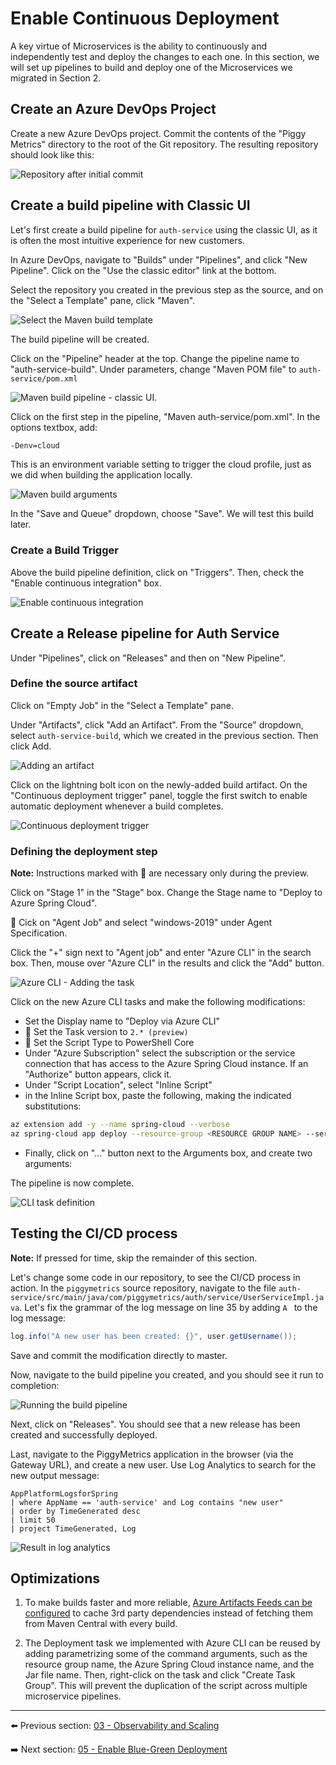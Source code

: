 # Enable Continuous Deployment

A key virtue of Microservices is the ability to continuously and independently test and deploy the changes to each one. In this section, we will set up pipelines to build and deploy one of the Microservices we migrated in Section 2.

## Create an Azure DevOps Project

Create a new Azure DevOps project. Commit the contents of the "Piggy Metrics" directory to the root of the Git repository. The resulting repository should look like this:

![Repository after initial commit](media/01-initial-commit.png)

## Create a build pipeline with Classic UI

Let's first create a build pipeline for `auth-service` using the classic UI, as it is often the most intuitive experience for new customers.

In Azure DevOps, navigate to "Builds" under "Pipelines", and click "New Pipeline". Click on the "Use the classic editor" link at the bottom.

Select the repository you created in the previous step as the source, and on the "Select a Template" pane, click "Maven".

![Select the Maven build template](media/02-select-maven-template.png)

The build pipeline will be created.

Click on the "Pipeline" header at the top. Change the pipeline name to "auth-service-build". Under parameters, change "Maven POM file" to `auth-service/pom.xml`

![Maven build pipeline - classic UI](media/03-build-pipeline-classic.png).

Click on the first step in the pipeline, "Maven auth-service/pom.xml". In the options textbox, add:

```bash
-Denv=cloud
```

This is an environment variable setting to trigger the cloud profile, just as we did when building the application locally.

![Maven build arguments](media/03a-maven-build-arguments.png)

In the "Save and Queue" dropdown, choose "Save". We will test this build later.

### Create a Build Trigger

Above the build pipeline definition, click on "Triggers". Then, check the "Enable continuous integration" box.

![Enable continuous integration](media/03b-enable-continuous-integration.png)

## Create a Release pipeline for Auth Service

Under "Pipelines", click on "Releases" and then on "New Pipeline".

### Define the source artifact

Click on "Empty Job" in the "Select a Template" pane.

Under "Artifacts", click "Add an Artifact".  From the "Source" dropdown, select `auth-service-build`, which we created in the previous section. Then click Add.

![Adding an artifact](media/04-add-an-artifact.png)

Click on the lightning bolt icon on the newly-added build artifact. On the "Continuous deployment trigger" panel, toggle the first switch to enable automatic deployment whenever a build completes.

![Continuous deployment trigger](media/05-continuous-deployment-trigger.png)

### Defining the deployment step

__Note:__ Instructions marked with 🚧 are necessary only during the preview.

Click on "Stage 1" in the "Stage" box. Change the Stage name to "Deploy to Azure Spring Cloud".  

🚧 Cick on "Agent Job" and select "windows-2019" under Agent Specification.

Click the "+" sign next to "Agent job" and enter "Azure CLI" in the search box. Then, mouse over "Azure CLI" in the results and click the "Add" button.

![Azure CLI - Adding the task](media/06-azure-cli-find-task.png)

Click on the new Azure CLI tasks and make the following modifications:

- Set the Display name to "Deploy via Azure CLI"
- 🚧 Set the Task version to `2.* (preview)`
- 🚧 Set the Script Type to PowerShell Core
- Under "Azure Subscription" select the subscription or the service connection that has access to the Azure Spring Cloud instance. If an "Authorize" button appears, click it.
- Under "Script Location", select "Inline Script"
- in the Inline Script box, paste the following, making the indicated substitutions:

```bash
az extension add -y --name spring-cloud --verbose
az spring-cloud app deploy --resource-group <RESOURCE GROUP NAME> --service <AZURE SPRING CLOUD INSTANCE NAME> --name auth-service --jar-path $(System.DefaultWorkingDirectory)/_auth-service-build/drop/auth-service/target/auth-service.jar --verbose
```

- Finally, click on "..." button next to the Arguments box, and create two arguments:

The pipeline is now complete.

![CLI task definition](media/07-cli-task-definition.png)

## Testing the CI/CD process

__Note:__ If pressed for time, skip the remainder of this section.

Let's change some code in our repository, to see the CI/CD process in action. In the `piggymetrics` source repository, navigate to the file `auth-service/src/main/java/com/piggymetrics/auth/service/UserServiceImpl.java`. Let's fix the grammar of the log message on line 35 by adding `A ` to the log message:

```java
log.info("A new user has been created: {}", user.getUsername());
```

Save and commit the modification directly to master.

Now, navigate to the build pipeline you created, and you should see it run to completion:

![Running the build pipeline](media/08-run-build-pipeline.png)

Next, click on "Releases". You should see that a new release has been created and successfully deployed.

Last, navigate to the PiggyMetrics application in the browser (via the Gateway URL), and create a new user. Use Log Analytics to search for the new output message:

```kql
AppPlatformLogsforSpring
| where AppName == 'auth-service' and Log contains "new user" 
| order by TimeGenerated desc
| limit 50
| project TimeGenerated, Log
```

![Result in log analytics](media/09-result-in-log-analytics.png)

## Optimizations

1. To make builds faster and more reliable, [Azure Artifacts Feeds can be configured](https://docs.microsoft.com/en-us/azure/devops/artifacts/maven/upstream-sources?view=azure-devops) to cache 3rd party dependencies instead of fetching them from Maven Central with every build.

1. The Deployment task we implemented with Azure CLI can be reused by adding parametrizing some of the command arguments, such as the resource group name, the Azure Spring Cloud instance name, and the Jar file name. Then, right-click on the task and click "Create Task Group". This will prevent the duplication of the script across multiple microservice pipelines.

---

⬅️ Previous section: [03 - Observability and Scaling](../03-observability-and-scaling/README.md)

➡️ Next section: [05 - Enable Blue-Green Deployment](../05-enable-blue-green-deployment/README.md)
